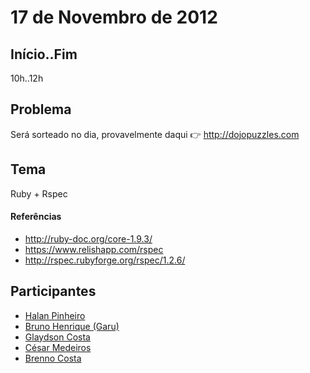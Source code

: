 17 de Novembro de 2012
===

Início..Fim
---

10h..12h

Problema
---

Será sorteado no dia, provavelmente daqui :point_right:  http://dojopuzzles.com

Tema
---

Ruby + Rspec

#### Referências

* http://ruby-doc.org/core-1.9.3/
* https://www.relishapp.com/rspec
* http://rspec.rubyforge.org/rspec/1.2.6/

Participantes
---

* [Halan Pinheiro](http://github.com/halan)
* [Bruno Henrique (Garu)](http://github.com/brunohenrique)
* [Glaydson Costa](http://github.com/costalince)
* [César Medeiros](http://github.com/cesarmedeiros)
* [Brenno Costa](http://github.com/brennovich)
